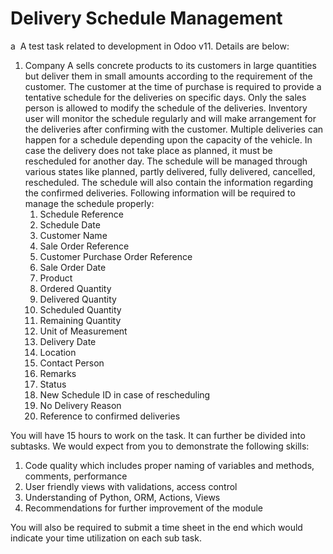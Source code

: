 <h1> Delivery Schedule Management</h1>

<div>a&nbsp; A test task related to development in Odoo v11. Details are below:</div>
<ol>
<li>Company A sells concrete products to its customers in large quantities but deliver them in small amounts according to the&nbsp;requirement of the customer. The customer at the time of purchase is required to provide a tentative schedule for the deliveries on specific days. Only the sales person is allowed to modify the schedule of the deliveries. Inventory user will monitor the schedule regularly and will make arrangement for the deliveries after confirming with the customer. Multiple deliveries can happen for a schedule depending upon the capacity of the vehicle. In case the delivery does not take place as planned, it must be rescheduled for another day. The schedule will be managed through various states like planned, partly delivered, fully delivered, cancelled, rescheduled. The schedule will also contain the information regarding the confirmed deliveries. Following information will be required to manage the schedule properly:
<ol>
<li>Schedule Reference</li>
<li>Schedule Date</li>
<li>Customer Name</li>
<li>Sale Order Reference</li>
<li>Customer Purchase Order Reference</li>
<li>Sale Order Date</li>
<li>Product</li>
<li>Ordered Quantity</li>
<li>Delivered Quantity</li>
<li>Scheduled Quantity</li>
<li>Remaining Quantity</li>
<li>Unit of Measurement</li>
<li>Delivery Date</li>
<li>Location</li>
<li>Contact Person</li>
<li>Remarks</li>
<li>Status</li>
<li>New Schedule ID in case of rescheduling</li>
<li>No Delivery Reason</li>
<li>Reference to confirmed deliveries&nbsp; &nbsp;</li>
</ol>
</li>
</ol>
<div>You will have 15 hours to&nbsp;work on the task. It can further be divided into subtasks. We would expect from you to demonstrate the following skills:</div>
<ol>
<li>Code quality which includes proper naming of variables and methods, comments, performance</li>
<li>User friendly views with validations, access control</li>
<li>Understanding of Python, ORM, Actions, Views</li>
<li>Recommendations for further improvement of the module</li>
</ol>
<div>You will also be required to submit a time sheet in the end which would indicate your time utilization on each sub task.</div>
